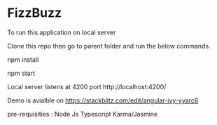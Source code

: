# FizzBuzz

To run this application on local server

Clone this repo then go to parent folder  and run the below commands.

npm install

npm start

Local server listens at 4200 port http://localhost:4200/

Demo is avialble on 
https://stackblitz.com/edit/angular-ivy-yyarc6 

pre-requisities : 
Node Js
Typescript
Karma/Jasmine

